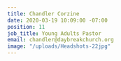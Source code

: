 ```yaml
---
title: Chandler Corzine
date: 2020-03-19 10:09:00 -07:00
position: 11
job_title: Young Adults Pastor
email: chandler@daybreakchurch.org
image: "/uploads/Headshots-22jpg"
---
```


